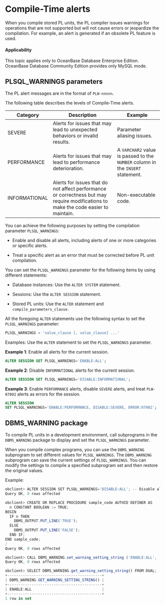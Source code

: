 Compile-Time alerts
====================================

When you compile stored PL units, the PL compiler issues warnings for operations that are not supported but will not cause errors or jeopardize the compilation. For example, an alert is generated if an obsolete PL feature is used.

<main id="notice" >
    <h4>Applicability</h4>
    <p>This topic applies only to OceanBase Database Enterprise Edition. OceanBase Database Community Edition provides only MySQL mode. </p>
  </main>

PLSQL_WARNINGS parameters
--------------------------------------

The PL alert messages are in the format of `PLW-nnnnn`.

The following table describes the levels of Compile-Time alerts.


| Category      | Description                                                                                                                        | Example                                                                        |
|---------------|------------------------------------------------------------------------------------------------------------------------------------|--------------------------------------------------------------------------------|
| SEVERE        | Alerts for issues that may lead to unexpected behaviors or invalid results.                                                        | Parameter aliasing issues.                                                     |
| PERFORMANCE   | Alerts for issues that may lead to performance deterioration.                                                                      | A `VARCHAR2` value is passed to the `NUMBER` column in the `INSERT` statement. |
| INFORMATIONAL | Alerts for issues that do not affect performance or correctness but may require modifications to make the code easier to maintain. | Non-executable code.                                                           |



You can achieve the following purposes by setting the compilation parameter `PLSQL_WARNINGS`:

* Enable and disable all alerts, including alerts of one or more categories or specific alerts.



* Treat a specific alert as an error that must be corrected before PL unit compilation.






You can set the `PLSQL_WARNINGS` parameter for the following items by using different statements:

* Database instances: Use the `ALTER SYSTEM` statement.



* Sessions: Use the `ALTER SESSION` statement.



* Stored PL units: Use the `ALTER` statement and `compile_parameters_clause`.






All the foregoing `ALTER` statements use the following syntax to set the `PLSQL_WARNINGS` parameter:

```sql
PLSQL_WARNINGS = 'value_clause [, value_clause] ...'
```



Examples: Use the `ALTER` statement to set the `PLSQL_WARNINGS` parameter.

**Example 1**: Enable all alerts for the current session.

```sql
ALTER SESSION SET PLSQL_WARNINGS='ENABLE:ALL';
```



**Example 2**: Disable `INFORMATIONAL` alerts for the current session.

```sql
ALTER SESSION SET PLSQL_WARNINGS='DISABLE:INFORMATIONAL';
```



**Example 3**: Enable `PERFORMANCE` alerts, disable `SEVERE` alerts, and treat `PLW-07002` alerts as errors for the session.

```sql
ALTER SESSION
SET PLSQL_WARNINGS='ENABLE:PERFORMANCE, DISABLE:SEVERE, ERROR:07002';
```



DBMS_WARNING package
-----------------------------------

To compile PL units in a development environment, call subprograms in the `DBMS_WARNING` package to display and set the `PLSQL_WARNINGS` parameter.

When you compile complex programs, you can use the `DBMS_WARNING` subprogram to set different values for `PLSQL_WARNINGS`. The `DBMS_WARNING` subprogram can save the current settings of `PLSQL_WARNINGS`. You can modify the settings to compile a specified subprogram set and then restore the original values.

Example:

```javascript
obclient> ALTER SESSION SET PLSQL_WARNINGS='DISABLE:ALL'; -- Disable all alert messages for this session.
Query OK, 0 rows affected

obclient> CREATE OR REPLACE PROCEDURE sample_code AUTHID DEFINER AS
  n CONSTANT BOOLEAN := TRUE;
BEGIN
  IF n THEN
    DBMS_OUTPUT.PUT_LINE('TRUE');
  ELSE
    DBMS_OUTPUT.PUT_LINE('FALSE');
  END IF;
END sample_code;
/
Query OK, 0 rows affected

obclient> CALL DBMS_WARNING.set_warning_setting_string ('ENABLE:ALL', 'SESSION'); --Enable all alert messages for this session
Query OK, 0 rows affected

obclient> SELECT DBMS_WARNING.get_warning_setting_string() FROM DUAL; --View the current alert settings
+-------------------------------------------+
| DBMS_WARNING.GET_WARNING_SETTING_STRING() |
+-------------------------------------------+
| ENABLE:ALL                                |
+-------------------------------------------+
1 row in set
```


